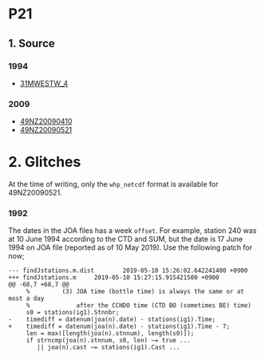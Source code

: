 # P21
## 1. Source

### 1994
+ [31MWESTW_4](https://cchdo.ucsd.edu/cruise/318MWESTW_4)

### 2009
+ [49NZ20090410](https://cchdo.ucsd.edu/cruise/49NZ20090410)
+ [49NZ20090521](https://cchdo.ucsd.edu/cruise/49NZ20090521)

# 2. Glitches

At the time of writing, only the `whp_netcdf` format is available
for 49NZ20090521.

### 1992

The dates in the JOA files has a week `offset`. For example, station 240
was at 10 June 1994 according to the CTD and SUM, but the date is 17 June 1994
on JOA file (reported as of 10 May 2019). Use the following patch for now;
```
--- findJstations.m.dist        2019-05-10 15:26:02.642241400 +0900
+++ findJstations.m     2019-05-10 15:27:15.915421500 +0900
@@ -68,7 +68,7 @@
     %         (3) JOA time (bottle time) is always the same or at most a day
     %             after the CCHDO time (CTD BO (sometimes BE) time)
     s0 = stations(ig1).Stnnbr;
-    timediff = datenum(joa(n).date) - stations(ig1).Time;
+    timediff = datenum(joa(n).date) - stations(ig1).Time - 7;
     len = max([length(joa(n).stnnum), length(s0)]);
     if strncmp(joa(n).stnnum, s0, len) ~= true ...
        || joa(n).cast ~= stations(ig1).Cast ...
```
